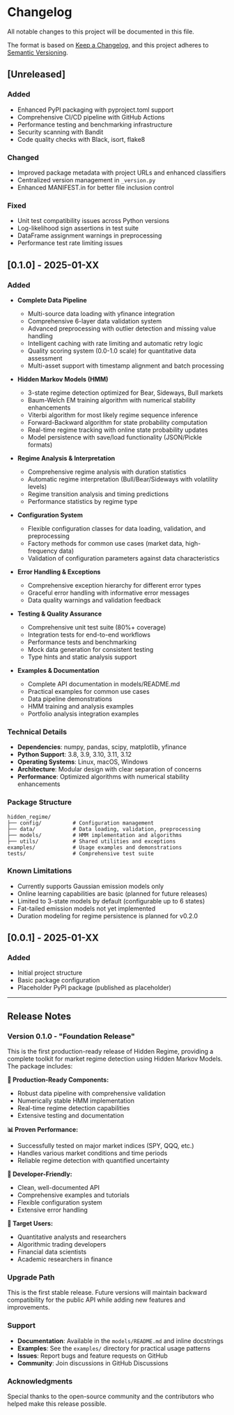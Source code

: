 # Changelog

All notable changes to this project will be documented in this file.

The format is based on [Keep a Changelog](https://keepachangelog.com/en/1.0.0/),
and this project adheres to [Semantic Versioning](https://semver.org/spec/v2.0.0.html).

## [Unreleased]

### Added
- Enhanced PyPI packaging with pyproject.toml support
- Comprehensive CI/CD pipeline with GitHub Actions
- Performance testing and benchmarking infrastructure
- Security scanning with Bandit
- Code quality checks with Black, isort, flake8

### Changed
- Improved package metadata with project URLs and enhanced classifiers
- Centralized version management in `_version.py`
- Enhanced MANIFEST.in for better file inclusion control

### Fixed
- Unit test compatibility issues across Python versions
- Log-likelihood sign assertions in test suite
- DataFrame assignment warnings in preprocessing
- Performance test rate limiting issues

## [0.1.0] - 2025-01-XX

### Added
- **Complete Data Pipeline**
  - Multi-source data loading with yfinance integration
  - Comprehensive 6-layer data validation system
  - Advanced preprocessing with outlier detection and missing value handling
  - Intelligent caching with rate limiting and automatic retry logic
  - Quality scoring system (0.0-1.0 scale) for quantitative data assessment
  - Multi-asset support with timestamp alignment and batch processing

- **Hidden Markov Models (HMM)**
  - 3-state regime detection optimized for Bear, Sideways, Bull markets
  - Baum-Welch EM training algorithm with numerical stability enhancements
  - Viterbi algorithm for most likely regime sequence inference
  - Forward-Backward algorithm for state probability computation
  - Real-time regime tracking with online state probability updates
  - Model persistence with save/load functionality (JSON/Pickle formats)

- **Regime Analysis & Interpretation**
  - Comprehensive regime analysis with duration statistics
  - Automatic regime interpretation (Bull/Bear/Sideways with volatility levels)
  - Regime transition analysis and timing predictions
  - Performance statistics by regime type

- **Configuration System**
  - Flexible configuration classes for data loading, validation, and preprocessing
  - Factory methods for common use cases (market data, high-frequency data)
  - Validation of configuration parameters against data characteristics

- **Error Handling & Exceptions**
  - Comprehensive exception hierarchy for different error types
  - Graceful error handling with informative error messages
  - Data quality warnings and validation feedback

- **Testing & Quality Assurance**
  - Comprehensive unit test suite (80%+ coverage)
  - Integration tests for end-to-end workflows
  - Performance tests and benchmarking
  - Mock data generation for consistent testing
  - Type hints and static analysis support

- **Examples & Documentation**
  - Complete API documentation in models/README.md
  - Practical examples for common use cases
  - Data pipeline demonstrations
  - HMM training and analysis examples
  - Portfolio analysis integration examples

### Technical Details
- **Dependencies**: numpy, pandas, scipy, matplotlib, yfinance
- **Python Support**: 3.8, 3.9, 3.10, 3.11, 3.12
- **Operating Systems**: Linux, macOS, Windows
- **Architecture**: Modular design with clear separation of concerns
- **Performance**: Optimized algorithms with numerical stability enhancements

### Package Structure
```
hidden_regime/
├── config/          # Configuration management
├── data/            # Data loading, validation, preprocessing
├── models/          # HMM implementation and algorithms
├── utils/           # Shared utilities and exceptions
examples/            # Usage examples and demonstrations
tests/               # Comprehensive test suite
```

### Known Limitations
- Currently supports Gaussian emission models only
- Online learning capabilities are basic (planned for future releases)
- Limited to 3-state models by default (configurable up to 6 states)
- Fat-tailed emission models not yet implemented
- Duration modeling for regime persistence is planned for v0.2.0

## [0.0.1] - 2025-01-XX

### Added
- Initial project structure
- Basic package configuration
- Placeholder PyPI package (published as placeholder)

---

## Release Notes

### Version 0.1.0 - "Foundation Release"

This is the first production-ready release of Hidden Regime, providing a complete toolkit for market regime detection using Hidden Markov Models. The package includes:

**🚀 Production-Ready Components:**
- Robust data pipeline with comprehensive validation
- Numerically stable HMM implementation
- Real-time regime detection capabilities
- Extensive testing and documentation

**📊 Proven Performance:**
- Successfully tested on major market indices (SPY, QQQ, etc.)
- Handles various market conditions and time periods
- Reliable regime detection with quantified uncertainty

**🔧 Developer-Friendly:**
- Clean, well-documented API
- Comprehensive examples and tutorials
- Flexible configuration system
- Extensive error handling

**🎯 Target Users:**
- Quantitative analysts and researchers
- Algorithmic trading developers
- Financial data scientists
- Academic researchers in finance

### Upgrade Path

This is the first stable release. Future versions will maintain backward compatibility for the public API while adding new features and improvements.

### Support

- **Documentation**: Available in the `models/README.md` and inline docstrings
- **Examples**: See the `examples/` directory for practical usage patterns
- **Issues**: Report bugs and feature requests on GitHub
- **Community**: Join discussions in GitHub Discussions

### Acknowledgments

Special thanks to the open-source community and the contributors who helped make this release possible.